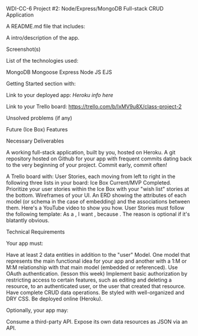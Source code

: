 
WDI-CC-6 Project #2: Node/Express/MongoDB
Full-stack CRUD Application



A README.md file that includes:

A intro/description of the app.




Screenshot(s)

List of the technologies used:

MongoDB
Mongoose
Express 
Node 
JS
EJS


Getting Started section with:

Link to your deployed app: *Heroku info here*

Link to your Trello board: https://trello.com/b/IxMV9u8X/class-project-2

Unsolved problems (if any)

Future (Ice Box) Features





Necessary Deliverables

A working full-stack application, built by you, hosted on Heroku.
A git repository hosted on Github for your app with frequent commits dating back to the very beginning of your project. Commit early, commit often!


A Trello board with:
User Stories, each moving from left to right in the following three lists in your board:
Ice Box
Current/MVP
Completed. Prioritize your user stories within the Ice Box with your "wish list" stories at the bottom.
Wireframes of your UI.
An ERD showing the attributes of each model (or schema in the case of embedding) and the associations between them. Here's a YouTube video to show you how.
User Stories must follow the following template:
As a <user role>, I want <feature>, because <reason>.
The reason is optional if it's blatantly obvious.





Technical Requirements

Your app must:

Have at least 2 data entities in addition to the "user" Model. One model that represents the main functional idea for your app and another with a 1:M or M:M relationship with that main model (embedded or referenced).
Use OAuth authentication. (lesson this week)
Implement basic authorization by restricting access to certain features, such as editing and deleting a resource, to an authenticated user, or the user that created that resource.
Have complete CRUD data operations.
Be styled with well-organized and DRY CSS.
Be deployed online (Heroku).

Optionally, your app may:

Consume a third-party API.
Expose its own data resources as JSON via an API.


